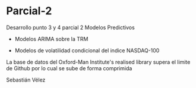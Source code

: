 # Parcial-2
Desarrollo punto 3 y 4 parcial 2 Modelos Predictivos

+ Modelos ARIMA sobre la TRM

+ Modelos de volatilidad condicional del indice NASDAQ-100


La base de datos del Oxford-Man Institute's realised library supera el limite de Github por lo cual se sube de forma comprimida

Sebastián Vélez
